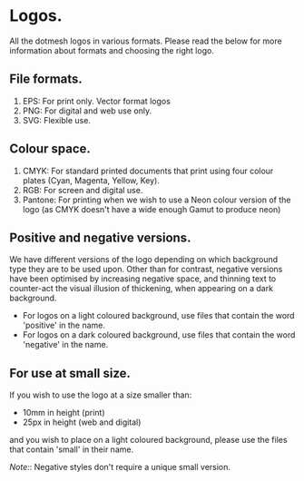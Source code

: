 # Logos.

All the dotmesh logos in various formats. Please read the below for more information about formats and choosing the right logo.

## File formats.

1. EPS: For print only. Vector format logos
2. PNG: For digital and web use only.
3. SVG: Flexible use.

## Colour space.

1. CMYK: For standard printed documents that print using four colour plates (Cyan, Magenta, Yellow, Key).
2. RGB: For screen and digital use.
3. Pantone: For printing when we wish to use a Neon colour version of the logo (as CMYK doesn't have a wide enough Gamut to produce neon)

## Positive and negative versions.

We have different versions of the logo depending on which background type they are to be used upon.
Other than for contrast, negative versions have been optimised by increasing negative space, and thinning text to counter-act the visual illusion of thickening, when appearing on a dark background.

* For logos on a light coloured background, use files that contain the word 'positive' in the name.
* For logos on a dark coloured background, use files that contain the word 'negative' in the name.

## For use at small size.

If you wish to use the logo at a size smaller than:

* 10mm in height (print)
* 25px in height (web and digital)

and you wish to place on a light coloured background, please use the files that contain 'small' in their name.

_Note:_: Negative styles don't require a unique small version.
